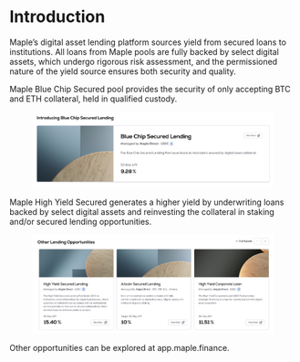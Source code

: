# Introduction

Maple’s digital asset lending platform sources yield from secured loans to institutions. All loans from Maple pools are fully backed by select digital assets, which undergo rigorous risk assessment, and the permissioned nature of the yield source ensures both security and quality.&#x20;

Maple Blue Chip Secured pool provides the security of only accepting BTC and ETH collateral, held in qualified custody.&#x20;

<figure><img src="../.gitbook/assets/Screenshot 2024-09-20 at 18.28.07.png" alt=""><figcaption></figcaption></figure>

Maple High Yield Secured generates a higher yield by underwriting loans backed by select digital assets and reinvesting the collateral in staking and/or secured lending opportunities.&#x20;

<figure><img src="../.gitbook/assets/Screenshot 2024-09-20 at 18.33.50.png" alt=""><figcaption></figcaption></figure>

Other opportunities can be explored at app.maple.finance.&#x20;
